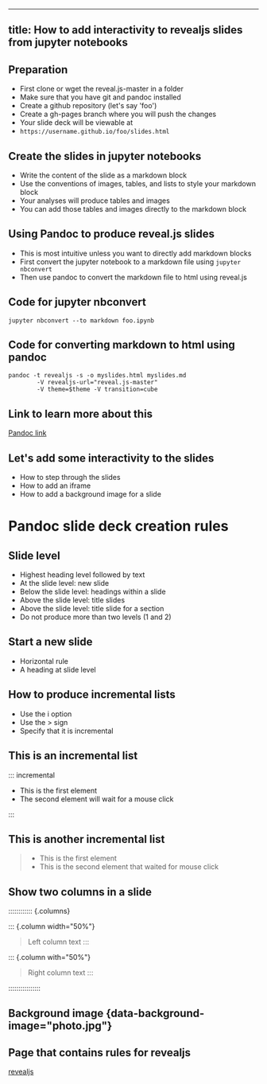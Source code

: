 
---
title: How to add interactivity to revealjs slides from jupyter notebooks
---

## Preparation
- First clone or wget the reveal.js-master in a folder
- Make sure that you have git and pandoc installed
- Create a github repository (let's say 'foo')
- Create a gh-pages branch where you will push the changes
- Your slide deck will be viewable at 
- `https://username.github.io/foo/slides.html`

## Create the slides in jupyter notebooks
- Write the content of the slide as a markdown block
- Use the conventions of images, tables, and lists to style your markdown block
- Your analyses will produce tables and images
- You can add those tables and images directly to the markdown block

## Using Pandoc to produce reveal.js slides
- This is most intuitive unless you want to directly add markdown blocks
- First convert the jupyter notebook to a markdown file using `jupyter nbconvert`
- Then use pandoc to convert the markdown file to html using reveal.js

## Code for jupyter nbconvert

```
jupyter nbconvert --to markdown foo.ipynb
```

## Code for converting markdown to html using pandoc
```
pandoc -t revealjs -s -o myslides.html myslides.md 
        -V revealjs-url="reveal.js-master"
        -V theme=$theme -V transition=cube
```

##  Link to learn more about this
[Pandoc link](https://github.com/jgm/pandoc/wiki/Using-pandoc-to-produce-reveal.js-slides)

## Let's add some interactivity to the slides
- How to step through the slides
- How to add an iframe 
- How to add a background image for a slide

# Pandoc slide deck creation rules

## Slide level
- Highest heading level followed by text
- At the slide level: new slide
- Below the slide level: headings within a slide
- Above the slide level: title slides
- Above the slide level: title slide for a section
- Do not produce more than two levels (1 and 2)

## Start a new slide
- Horizontal rule
- A heading at slide level

## How to produce incremental lists
- Use the i option
- Use the > sign
- Specify that it is incremental

## This is an incremental list
::: incremental

- This is the first element
- The second element will wait for a mouse click

::: 

## This is another incremental list
> - This is the first element
> - This is the second element that waited for mouse click

## Show two columns in a slide
:::::::::::: {.columns}

::: {.column width="50%"}
> Left column text
:::

::: {.column with="50%"}
> Right column text
:::

::::::::::::::::

## Background image {data-background-image="photo.jpg"}


## Page that contains rules for revealjs

[revealjs](https://github.com/hakimel/reveal.js#configuration)


